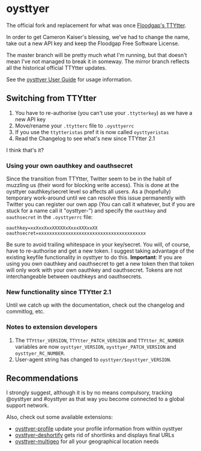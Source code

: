 # oysttyer

The official fork and replacement for what was once [Floodgap's TTYtter](http://www.floodgap.com/software/ttytter/).

In order to get Cameron Kaiser's blessing, we've had to change the name, take out a new API key and keep the Floodgap Free Software License.

The master branch will be pretty much what I'm running, but that doesn't mean I've not managed to break it in someway. The mirror branch reflects all the historical official TTYtter updates.

See the [oysttyer User Guide](http://oysttyer.github.io/docs/userGuide.html) for usage information.

## Switching from TTYtter

1. You have to re-authorise (you can't use your `.ttytterkey`) as we have a new API key
2. Move/rename your `.ttytterc` file to `.oysttyerrc`
3. If you use the `ttytteristas` pref it is now called `oysttyeristas`
4. Read the Changelog to see what's new since TTYtter 2.1

I think that's it?

### Using your own oauthkey and oauthsecret

Since the transition from TTYtter, Twitter seem to be in the habit of muzzling us (their word for blocking write access). This is done at the oysttyer oauthkey/secret level so affects all users. As a (hopefully) temporary work-around until we can resolve this issue permanently with Twitter you can register our own app (You can call it whatever, but if you are stuck for a name call it "oysttyer-<your twitter handle>") and specify the `oauthkey` and `oauthsecret` in the `.oysttyerrc` file:

	oauthkey=xxXxxXxxXXXXXxXxxxXXXxxXX
	oauthsecret=xxxxxxxxxxxxxxxxxxxxxxxxxxxxxxxxxxxxxxxx

Be sure to avoid trailing whitespace in your key/secret. You will, of course, have to re-authorise and get a new token. I suggest taking advantage of the existing keyfile functionality in oysttyer to do this. **Important**: If you are using you own oauthkey and oauthsecret to get a new token then that token will only work with your own oauthkey and oauthsecret. Tokens are not interchangeable between oauthkeys and oauthsecrets.

### New functionality since TTYtter 2.1

Until we catch up with the documentation, check out the changelog and commitlog, etc.

### Notes to extension developers

1. The `TTYtter_VERSION`, `TTYtter_PATCH_VERSION` and `TTYtter_RC_NUMBER` variables are now `oysttyer_VERSION`, `oysttyer_PATCH_VERSION` and `oysttyer_RC_NUMBER`.
2. User-agent string has changed to `oysttyer/$oysttyer_VERSION`.

## Recommendations

I strongly suggest, although it is by no means compulsory, tracking @oysttyer and #oysttyer as that way you become connected to a global support network.

Also, check out some available extensions:

* [oysttyer-profile](https://github.com/oysttyer/oysttyer-profile) update your profile information from within oysttyer
* [oysttyer-deshortify](https://github.com/oysttyer/oysttyer-deshortify) gets rid of shortlinks and displays final URLs
* [oysttyer-multigeo](https://github.com/oysttyer/oysttyer-multigeo) for all your geographical location needs

